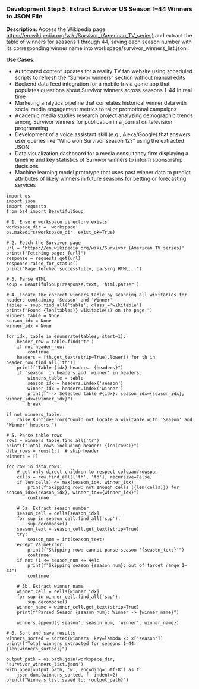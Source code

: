 ### Development Step 5: Extract Survivor US Season 1–44 Winners to JSON File

**Description**: Access the Wikipedia page https://en.wikipedia.org/wiki/Survivor_(American_TV_series) and extract the table of winners for seasons 1 through 44, saving each season number with its corresponding winner name into workspace/survivor_winners_list.json.

**Use Cases**:
- Automated content updates for a reality TV fan website using scheduled scripts to refresh the “Survivor winners” section without manual edits
- Backend data feed integration for a mobile trivia game app that populates questions about Survivor winners across seasons 1–44 in real time
- Marketing analytics pipeline that correlates historical winner data with social media engagement metrics to tailor promotional campaigns
- Academic media studies research project analyzing demographic trends among Survivor winners for publication in a journal on television programming
- Development of a voice assistant skill (e.g., Alexa/Google) that answers user queries like “Who won Survivor season 12?” using the extracted JSON
- Data visualization dashboard for a media consultancy firm displaying a timeline and key statistics of Survivor winners to inform sponsorship decisions
- Machine learning model prototype that uses past winner data to predict attributes of likely winners in future seasons for betting or forecasting services

```
import os
import json
import requests
from bs4 import BeautifulSoup

# 1. Ensure workspace directory exists
workspace_dir = 'workspace'
os.makedirs(workspace_dir, exist_ok=True)

# 2. Fetch the Survivor page
url = 'https://en.wikipedia.org/wiki/Survivor_(American_TV_series)'
print(f"Fetching page: {url}")
response = requests.get(url)
response.raise_for_status()
print("Page fetched successfully, parsing HTML...")

# 3. Parse HTML
soup = BeautifulSoup(response.text, 'html.parser')

# 4. Locate the correct winners table by scanning all wikitables for headers containing 'Season' and 'Winner'
tables = soup.find_all('table', class_='wikitable')
print(f"Found {len(tables)} wikitable(s) on the page.")
winners_table = None
season_idx = None
winner_idx = None

for idx, table in enumerate(tables, start=1):
    header_row = table.find('tr')
    if not header_row:
        continue
    headers = [th.get_text(strip=True).lower() for th in header_row.find_all('th')]
    print(f"Table {idx} headers: {headers}")
    if 'season' in headers and 'winner' in headers:
        winners_table = table
        season_idx = headers.index('season')
        winner_idx = headers.index('winner')
        print(f"--> Selected table #{idx}. season_idx={season_idx}, winner_idx={winner_idx}")
        break

if not winners_table:
    raise RuntimeError("Could not locate a wikitable with 'Season' and 'Winner' headers.")

# 5. Parse table rows
rows = winners_table.find_all('tr')
print(f"Total rows including header: {len(rows)}")
data_rows = rows[1:]  # skip header
winners = []

for row in data_rows:
    # get only direct children to respect colspan/rowspan
    cells = row.find_all(['th', 'td'], recursive=False)
    if len(cells) <= max(season_idx, winner_idx):
        print(f"Skipping row: not enough cells ({len(cells)}) for season_idx={season_idx}, winner_idx={winner_idx}")
        continue

    # 5a. Extract season number
    season_cell = cells[season_idx]
    for sup in season_cell.find_all('sup'):
        sup.decompose()
    season_text = season_cell.get_text(strip=True)
    try:
        season_num = int(season_text)
    except ValueError:
        print(f"Skipping row: cannot parse season '{season_text}'")
        continue
    if not (1 <= season_num <= 44):
        print(f"Skipping season {season_num}: out of target range 1–44")
        continue

    # 5b. Extract winner name
    winner_cell = cells[winner_idx]
    for sup in winner_cell.find_all('sup'):
        sup.decompose()
    winner_name = winner_cell.get_text(strip=True)
    print(f"Parsed Season {season_num}: Winner -> {winner_name}")

    winners.append({'season': season_num, 'winner': winner_name})

# 6. Sort and save results
winners_sorted = sorted(winners, key=lambda x: x['season'])
print(f"Total winners extracted for seasons 1–44: {len(winners_sorted)}")

output_path = os.path.join(workspace_dir, 'survivor_winners_list.json')
with open(output_path, 'w', encoding='utf-8') as f:
    json.dump(winners_sorted, f, indent=2)
print(f"Winners list saved to: {output_path}")

```